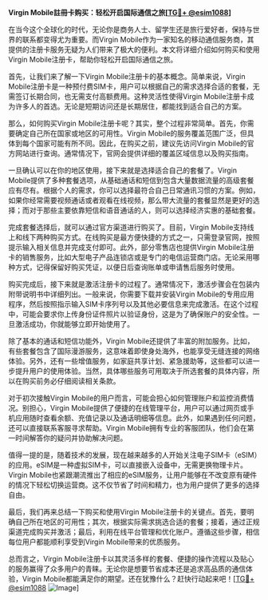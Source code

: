 **Virgin Mobile註冊卡购买：轻松开启国际通信之旅[[TG💪+ @esim1088](https://t.me/s/esim1088)]**

在当今这个全球化的时代，无论你是商务人士、留学生还是旅行爱好者，保持与世界的联系都变得尤为重要。而Virgin Mobile作为一家知名的移动通信服务商，其提供的注册卡服务无疑为人们带来了极大的便利。本文将详细介绍如何购买和使用Virgin Mobile注册卡，帮助你轻松开启国际通信之旅。

首先，让我们来了解一下Virgin Mobile注册卡的基本概念。简单来说，Virgin Mobile注册卡是一种预付费SIM卡，用户可以根据自己的需求选择合适的套餐，无需签订长期合同，也无需支付高额费用。这种灵活性使得Virgin Mobile注册卡成为许多人的首选。无论是短期访问还是长期居住，都能找到适合自己的方案。

那么，如何购买Virgin Mobile注册卡呢？其实，整个过程非常简单。首先，你需要确定自己所在国家或地区的可用性。Virgin Mobile的服务覆盖范围广泛，但具体到每个国家可能有所不同。因此，在购买之前，建议先访问Virgin Mobile的官方网站进行查询。通常情况下，官网会提供详细的覆盖区域信息以及购买指南。

一旦确认可以在你的地区使用，接下来就是选择适合自己的套餐了。Virgin Mobile提供了多种套餐选项，从基础通话和短信到包含大量数据流量的高级套餐应有尽有。根据个人的需求，你可以选择最符合自己日常通讯习惯的方案。例如，如果你经常需要视频通话或者观看在线视频，那么带大流量的套餐显然是更好的选择；而对于那些主要依靠短信和语音通话的人，则可以选择经济实惠的基础套餐。

完成套餐选择后，就可以通过官方渠道进行购买了。目前，Virgin Mobile支持线上和线下两种购买方式。在线购买是最方便快捷的方式之一，只需登录官网，按照提示输入相关信息并完成支付即可。此外，部分零售店也提供Virgin Mobile注册卡的销售服务，比如大型电子产品连锁店或是专门的电信运营商门店。无论采用哪种方式，记得保留好购买凭证，以便日后查询账单或申请售后服务时使用。

购买完成后，接下来就是激活注册卡的过程了。通常情况下，激活步骤会在包装内附带说明书中详细列出。一般来说，你需要下载并安装Virgin Mobile的专用应用程序，然后按照指示输入SIM卡序列号以及其他必要信息来完成激活。在这个过程中，可能会要求你上传身份证件照片以验证身份，这是为了确保账户的安全性。一旦激活成功，你就能够立即开始使用了。

除了基本的通话和短信功能外，Virgin Mobile还提供了丰富的附加服务。比如，有些套餐包含了国际漫游服务，这意味着即使身处海外，也能享受无缝连接的网络体验。另外，还有一些增值服务，如家庭共享计划、紧急援助等，这些都可以进一步提升用户的使用体验。当然，具体哪些服务可用取决于所选套餐的具体内容，所以在购买前务必仔细阅读相关条款。

对于初次接触Virgin Mobile的用户而言，可能会担心如何管理账户和监控消费情况。别担心，Virgin Mobile提供了便捷的在线管理平台，用户可以通过网页或手机应用随时查看余额、充值记录以及通话明细等信息。此外，如果遇到任何问题，还可以直接联系客服寻求帮助。Virgin Mobile拥有专业的客服团队，他们会在第一时间解答你的疑问并协助解决问题。

值得一提的是，随着技术的发展，现在越来越多的人开始关注电子SIM卡（eSIM）的应用。eSIM是一种虚拟SIM卡，可以直接嵌入设备中，无需更换物理卡片。Virgin Mobile也紧跟潮流推出了相应的eSIM服务，让用户能够在不改变原有硬件的情况下轻松切换运营商。这不仅节省了时间和精力，也为用户提供了更多的选择自由。

最后，我们再来总结一下购买和使用Virgin Mobile注册卡的关键点。首先，要明确自己所在地区的可用性；其次，根据实际需求挑选合适的套餐；接着，通过正规渠道完成购买并激活；最后，利用在线平台管理和优化账户。遵循这些步骤，相信每位用户都能顺利享受到Virgin Mobile带来的优质服务。

总而言之，Virgin Mobile注册卡以其灵活多样的套餐、便捷的操作流程以及贴心的服务赢得了众多用户的青睐。无论你是想要节省成本还是追求高品质的通信体验，Virgin Mobile都能满足你的期望。还在犹豫什么？赶快行动起来吧！[[TG💪+ @esim1088](https://t.me/s/esim1088) ![Image](https://i.postimg.cc/4NQfJmqS/Snipaste-2025-05-13-00-14-12.png)]